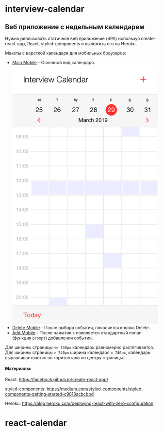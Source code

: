 # interview-calendar

## Веб приложение с недельным календарем

Нужно реализовать статичное веб приложение (SPA) используя create-react-app, React, styled-components и выложить его на Heroku.

Макеты c версткой календаря для мобильных браузеров:

- [Main Mobile](./1.%20Main%20Mobile@2x.png) - Основной вид календаря.
![](https://github.com/Suselfluf/react-calendar/blob/main/design-assets/1.%20Main%20Mobile%402x.png)
- [Delete Mobile](./2.%20Delete%20Mobile@2x.png) - После выбора события, появляется кнопка Delete.
- [Add Mobile](./3.%20Add%20Mobile@2x.png) - После нажатия `+` появляется стандартный попап (функция `prompt`) добавления события.

Для ширины страницы `<= 740px` календарь равномерно растягивается. Для ширины страницы `> 740px` ширина календаря `= 740px`, календарь выравнивантвается по горизонтали по центру страницы.

#### Материалы:

React:
https://facebook.github.io/create-react-app/

styled-components:
https://medium.com/styled-components/styled-components-getting-started-c9818acbcbbd

Heroku:
https://blog.heroku.com/deploying-react-with-zero-configuration

# react-calendar
